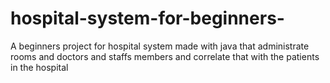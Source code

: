 # hospital-system-for-beginners-
A beginners project for hospital system made with java that administrate rooms and doctors and staffs members and correlate that with the patients in the hospital 
